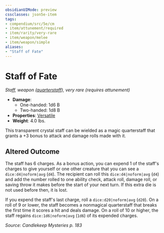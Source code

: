 ```yaml
---
obsidianUIMode: preview
cssclasses: json5e-item
tags:
- compendium/src/5e/cm
- item/attunement/required
- item/rarity/very-rare
- item/weapon/melee
- item/weapon/simple
aliases: 
- "Staff of Fate"
---
```

# Staff of Fate
*Staff, weapon ([quarterstaff](2-Mechanics/CLI/items/quarterstaff.md)), very rare (requires attunement)*  

- **Damage**:
  - One-handed: 1d6 B
  - Two-handed: 1d8 B
- **Properties**: [Versatile](2-Mechanics/CLI/rules/item-properties.md#Versatile)
- **Weight**: 4.0 lbs.

This transparent crystal staff can be wielded as a magic quarterstaff that grants a +3 bonus to attack and damage rolls made with it.

## Altered Outcome

The staff has 6 charges. As a bonus action, you can expend 1 of the staff's charges to give yourself or one other creature that you can see a `dice:d4|noform|avg` (`d4`). The recipient can roll this `dice:d4|noform|avg` (`d4`) and add the number rolled to one ability check, attack roll, damage roll, or saving throw it makes before the start of your next turn. If this extra die is not used before then, it is lost.

If you expend the staff's last charge, roll a `dice:d20|noform|avg` (`d20`). On a roll of 9 or lower, the staff becomes a nonmagical quarterstaff that breaks the first time it scores a hit and deals damage. On a roll of 10 or higher, the staff regains `dice:1d6|noform|avg` (`1d6`) of its expended charges.

*Source: Candlekeep Mysteries p. 183*